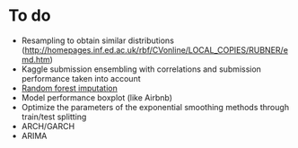 # To do

- Resampling to obtain similar distributions (http://homepages.inf.ed.ac.uk/rbf/CVonline/LOCAL_COPIES/RUBNER/emd.htm)
- Kaggle submission ensembling with correlations and submission performance taken into account
- [Random forest imputation](https://stats.stackexchange.com/questions/49270/imputation-with-random-forests)
- Model performance boxplot (like Airbnb)
- Optimize the parameters of the exponential smoothing methods through train/test splitting
- ARCH/GARCH
- ARIMA
